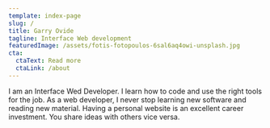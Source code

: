 ```yaml
---
template: index-page
slug: /
title: Garry Ovide
tagline: Interface Web development
featuredImage: /assets/fotis-fotopoulos-6sal6aq4owi-unsplash.jpg
cta:
  ctaText: Read more
  ctaLink: /about
---
```

I am an Interface Wed Developer. I learn how to code and use the right tools for the job. As a web developer, I never stop learning new software and reading new material. Having a personal website is an excellent career investment. You share ideas with others vice versa.